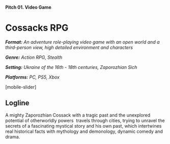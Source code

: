 
#### Pitch 01. Video Game

# Cossacks RPG

***Format:** An adventure role-playing video game with an open world and a third-person view, high detailed environment and characters*

***Genre:** Action RPG, Stealth*

***Setting:** Ukraine of the 16th - 18th centuries, Zaporozhian Sich*

***Platforms:** PC, PS5, Xbox*

[mobile-slider]

## **Logline**

A mighty Zaporozhian Cossack with a tragic past and the unexplored potential of otherworldly powers  travels through cities, trying to unravel the secrets of a fascinating mystical story and his own past, which intertwines real historical facts with mythology and demonology, dynamic comedy and drama.